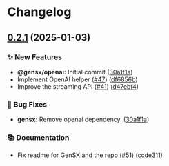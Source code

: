 # Changelog

## [0.2.1](https://github.com/cortexclick/gensx/compare/gensx-v0.2.0...gensx-v0.2.1) (2025-01-03)


### ✨ New Features

* **@gensx/openai:** Initial commit ([30a1f1a](https://github.com/cortexclick/gensx/commit/30a1f1ab6f2ed40288e5179aa2babb2b64b9e9ed))
* Implement OpenAI helper ([#47](https://github.com/cortexclick/gensx/issues/47)) ([df6856b](https://github.com/cortexclick/gensx/commit/df6856b6f79afbb96e9da4cc261f4ae49ad37c66))
* Improve the streaming API ([#41](https://github.com/cortexclick/gensx/issues/41)) ([d47ebf4](https://github.com/cortexclick/gensx/commit/d47ebf4d9d1172a16dba57f01f833df9c5699e84))


### 🐛 Bug Fixes

* **gensx:** Remove openai dependency. ([30a1f1a](https://github.com/cortexclick/gensx/commit/30a1f1ab6f2ed40288e5179aa2babb2b64b9e9ed))


### 📚 Documentation

* Fix readme for GenSX and the repo ([#51](https://github.com/cortexclick/gensx/issues/51)) ([ccde311](https://github.com/cortexclick/gensx/commit/ccde3118018831fd32f097d9d7ecf09bf63b5d99))
